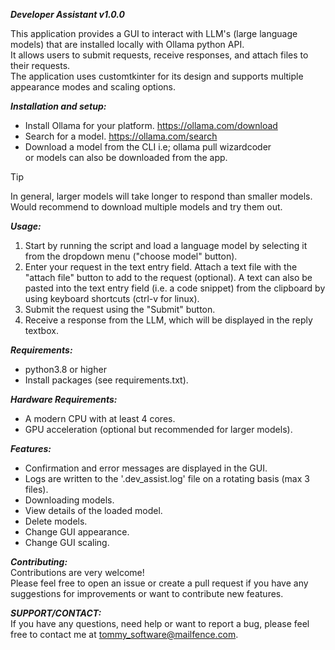 ***Developer Assistant v1.0.0***

This application provides a GUI to interact with LLM's (large language models) that are installed locally with Ollama python API.\
It allows users to submit requests, receive responses, and attach files to their requests.\
The application uses customtkinter for its design and supports
multiple appearance modes and scaling options. 


***Installation and setup:***
- Install Ollama for your platform.
  https://ollama.com/download
- Search for a model.
  https://ollama.com/search
- Download a model from the CLI
  i.e; ollama pull wizardcoder\
  or models can also be downloaded    from the app.

> [!TIP]
> In general, larger models will take longer to respond than smaller models.\
> Would recommend to download multiple models and try them out.

***Usage:***
1. Start by running the script and load a language model by selecting it
   from the dropdown menu ("choose model" button).
2. Enter your request in the text entry field. Attach a text file with the
   "attach file" button to add to the request (optional).
   A text can also be pasted into the text entry field (i.e. a code snippet)
   from the clipboard by using keyboard shortcuts (ctrl-v for linux).
3. Submit the request using the "Submit" button.
4. Receive a response from the LLM, which will be displayed in the reply textbox.

***Requirements:***
- python3.8 or higher 
- Install packages (see requirements.txt).

***Hardware Requirements:***
- A modern CPU with at least 4 cores.
- GPU acceleration (optional but recommended for larger models).

***Features:***
- Confirmation and error messages are displayed in the GUI.
- Logs are written to the '.dev_assist.log' file on a          rotating basis (max 3 files).
- Downloading models.
- View details of the loaded model.
- Delete models.
- Change GUI appearance.
- Change GUI scaling.

***Contributing:***\
Contributions are very welcome!\
Please feel free to open an issue or create a pull request if you have any suggestions for improvements or want to contribute new features. 

***SUPPORT/CONTACT:***\
If you have any questions, need help or want to report a bug, please feel free
to contact me at tommy_software@mailfence.com.
